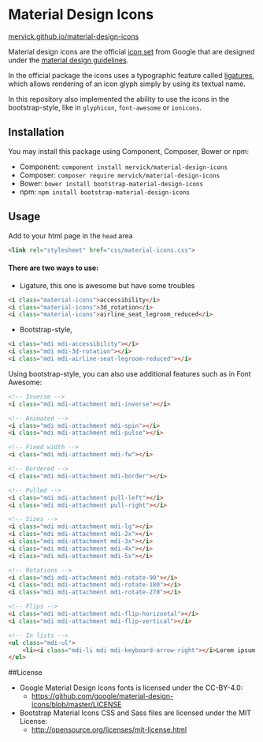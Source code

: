 # Material Design Icons 
[mervick.github.io/material-design-icons](http://mervick.github.io/material-design-icons/)

Material design icons are the official [icon set](http://www.google.com/design/spec/style/icons.html#icons-system-icons) 
from Google that are designed under the [material design guidelines](http://www.google.com/design/spec).

In the official package the icons uses a typographic feature called [ligatures](http://alistapart.com/article/the-era-of-symbol-fonts), 
which allows rendering of an icon glyph simply by using its textual name.

In this repository also implemented the ability to use the icons in the bootstrap-style, 
like in `glyphicon`, `font-awesome` or `ionicons`.

## Installation

You may install this package using Component, Composer, Bower or npm:
- Component: `component install mervick/material-design-icons`
- Composer: `composer require mervick/material-design-icons`
- Bower: `bower install bootstrap-material-design-icons`
- npm: `npm install bootstrap-material-design-icons`

## Usage 

Add to your html page in the `head` area
```html
<link rel="stylesheet" href="css/material-icons.css">
```

#### There are two ways to use:

- Ligature, this one is awesome but have some troubles
```html
<i class="material-icons">accessibility</i>
<i class="material-icons">3d_rotation</i>
<i class="material-icons">airline_seat_legroom_reduced</i>
```

- Bootstrap-style, 
```html
<i class="mdi mdi-accessibility"></i>
<i class="mdi mdi-3d-rotation"></i>
<i class="mdi mdi-airline-seat-legroom-reduced"></i>
```

Using bootstrap-style, you can also use additional features such as in Font Awesome:
```html
<!-- Inverse -->
<i class="mdi mdi-attachment mdi-inverse"></i>

<!-- Animated --> 
<i class="mdi mdi-attachment mdi-spin"></i>
<i class="mdi mdi-attachment mdi-pulse"></i>

<!-- Fixed width -->
<i class="mdi mdi-attachment mdi-fw"></i>

<!-- Bordered -->
<i class="mdi mdi-attachment mdi-border"></i>

<!-- Pulled -->
<i class="mdi mdi-attachment pull-left"></i>
<i class="mdi mdi-attachment pull-right"></i>

<!-- Sizes -->
<i class="mdi mdi-attachment mdi-lg"></i>
<i class="mdi mdi-attachment mdi-2x"></i>
<i class="mdi mdi-attachment mdi-3x"></i>
<i class="mdi mdi-attachment mdi-4x"></i>
<i class="mdi mdi-attachment mdi-5x"></i>

<!-- Rotations -->
<i class="mdi mdi-attachment mdi-rotate-90"></i>
<i class="mdi mdi-attachment mdi-rotate-180"></i>
<i class="mdi mdi-attachment mdi-rotate-270"></i>

<!-- Flips -->
<i class="mdi mdi-attachment mdi-flip-horizontal"></i>
<i class="mdi mdi-attachment mdi-flip-vertical"></i>

<!-- In lists -->
<ul class="mdi-ul">
    <li><i class="mdi-li mdi mdi-keyboard-arrow-right"></i>Lorem ipsum dolor ...</li>
</ul>
```


##License

- Google Material Design Icons fonts is licensed under the CC-BY-4.0:
  - https://github.com/google/material-design-icons/blob/master/LICENSE
- Bootstrap Material Icons CSS and Sass files are licensed under the MIT License:
  - http://opensource.org/licenses/mit-license.html

